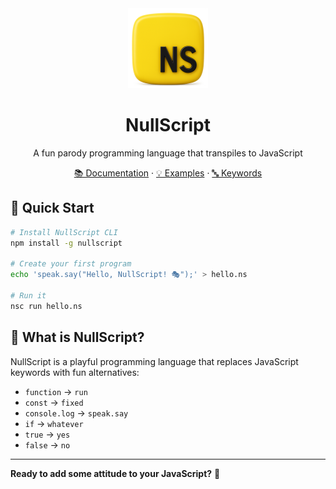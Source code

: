 <div align="center">
  <img src="./src/public/logo.png" alt="NullScript Logo" width="128" height="128">
  <h1 align="center">
    NullScript
  </h1>

  <p align="center">
    A fun parody programming language that transpiles to JavaScript
  </p>

  <p align="center">
    <a href="https://nullscript.js.org">📚 Documentation</a>
    ·
    <a href="https://nullscript.js.org/examples/basic.html">💡 Examples</a>
    ·
    <a href="https://nullscript.js.org/reference/keywords.html">🔤 Keywords</a>
  </p>
</div>

## 🚀 Quick Start

```bash
# Install NullScript CLI
npm install -g nullscript

# Create your first program
echo 'speak.say("Hello, NullScript! 🎭");' > hello.ns

# Run it
nsc run hello.ns
```

## 🎪 What is NullScript?

NullScript is a playful programming language that replaces JavaScript keywords with fun alternatives:

- `function` → `run`
- `const` → `fixed`
- `console.log` → `speak.say`
- `if` → `whatever`
- `true` → `yes`
- `false` → `no`

---

**Ready to add some attitude to your JavaScript?** 🚀
